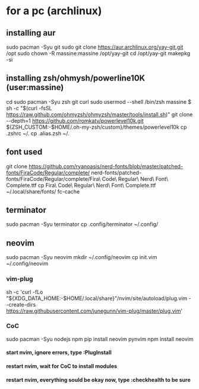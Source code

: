 # for a pc (archlinux)

## installing aur
sudo pacman -Syu git
sudo git clone https://aur.archlinux.org/yay-git.git /opt
sudo chown -R massine:massine /opt/yay-git
cd /opt/yay-git
makepkg -si

## installing zsh/ohmysh/powerline10K (user:massine)
cd
sudo pacman -Syu zsh git curl
sudo usermod --shell /bin/zsh massine
$ sh -c "$(curl -fsSL https://raw.github.com/ohmyzsh/ohmyzsh/master/tools/install.sh)"
git clone --depth=1 https://github.com/romkatv/powerlevel10k.git ${ZSH_CUSTOM:-$HOME/.oh-my-zsh/custom}/themes/powerlevel10k
cp .zshrc ~/.
cp .alias.zsh ~/.

## font used
git clone https://github.com/ryanoasis/nerd-fonts/blob/master/patched-fonts/FiraCode/Regular/complete/ nerd-fonts/patched-fonts/FiraCode/Regular/complete/Fira\ Code\ Regular\ Nerd\ Font\ Complete.ttf 
cp Fira\ Code\ Regular\ Nerd\ Font\ Complete.ttf ~/.local/share/fonts/
fc-cache

## terminator
sudo pacman -Syu terminator
cp .config/terminator ~/.config/

## neovim
sudo pacman -Syu neovim
mkdir ~/.config/neovim
cp init.vim ~/.config/neovim

### vim-plug
sh -c 'curl -fLo "${XDG_DATA_HOME:-$HOME/.local/share}"/nvim/site/autoload/plug.vim --create-dirs \
       https://raw.githubusercontent.com/junegunn/vim-plug/master/plug.vim'

### CoC
sudo pacman -Syu nodejs npm
pip install neovim pynvim
npm install neovim
#### start nvim, ignore errors, type :PlugInstall
#### restart nvim, wait for CoC to install modules
#### restart nvim, everything sould be okay now, type :checkhealth to be sure
